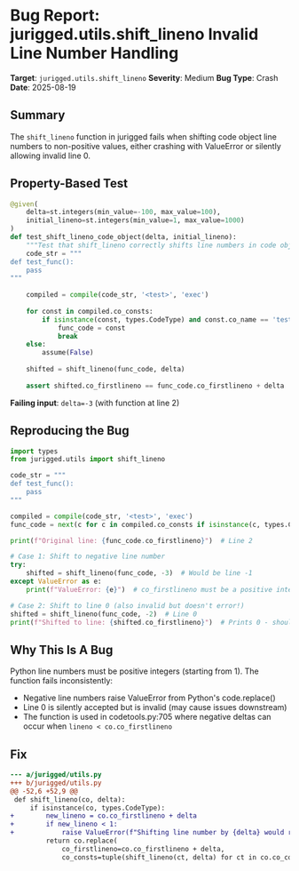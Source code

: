 # Bug Report: jurigged.utils.shift_lineno Invalid Line Number Handling

**Target**: `jurigged.utils.shift_lineno`
**Severity**: Medium
**Bug Type**: Crash
**Date**: 2025-08-19

## Summary

The `shift_lineno` function in jurigged fails when shifting code object line numbers to non-positive values, either crashing with ValueError or silently allowing invalid line 0.

## Property-Based Test

```python
@given(
    delta=st.integers(min_value=-100, max_value=100),
    initial_lineno=st.integers(min_value=1, max_value=1000)
)
def test_shift_lineno_code_object(delta, initial_lineno):
    """Test that shift_lineno correctly shifts line numbers in code objects"""
    code_str = """
def test_func():
    pass
"""
    
    compiled = compile(code_str, '<test>', 'exec')
    
    for const in compiled.co_consts:
        if isinstance(const, types.CodeType) and const.co_name == 'test_func':
            func_code = const
            break
    else:
        assume(False)
    
    shifted = shift_lineno(func_code, delta)
    
    assert shifted.co_firstlineno == func_code.co_firstlineno + delta
```

**Failing input**: `delta=-3` (with function at line 2)

## Reproducing the Bug

```python
import types
from jurigged.utils import shift_lineno

code_str = """
def test_func():
    pass
"""

compiled = compile(code_str, '<test>', 'exec')
func_code = next(c for c in compiled.co_consts if isinstance(c, types.CodeType))

print(f"Original line: {func_code.co_firstlineno}")  # Line 2

# Case 1: Shift to negative line number
try:
    shifted = shift_lineno(func_code, -3)  # Would be line -1
except ValueError as e:
    print(f"ValueError: {e}")  # co_firstlineno must be a positive integer

# Case 2: Shift to line 0 (also invalid but doesn't error!)
shifted = shift_lineno(func_code, -2)  # Line 0
print(f"Shifted to line: {shifted.co_firstlineno}")  # Prints 0 - should error!
```

## Why This Is A Bug

Python line numbers must be positive integers (starting from 1). The function fails inconsistently:
- Negative line numbers raise ValueError from Python's code.replace()
- Line 0 is silently accepted but is invalid (may cause issues downstream)
- The function is used in codetools.py:705 where negative deltas can occur when `lineno < co.co_firstlineno`

## Fix

```diff
--- a/jurigged/utils.py
+++ b/jurigged/utils.py
@@ -52,6 +52,9 @@
 def shift_lineno(co, delta):
     if isinstance(co, types.CodeType):
+        new_lineno = co.co_firstlineno + delta
+        if new_lineno < 1:
+            raise ValueError(f"Shifting line number by {delta} would result in invalid line {new_lineno}")
         return co.replace(
             co_firstlineno=co.co_firstlineno + delta,
             co_consts=tuple(shift_lineno(ct, delta) for ct in co.co_consts),
```